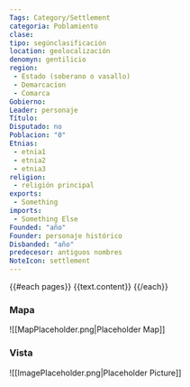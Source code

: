 ```yaml
---
Tags: Category/Settlement
categoria: Poblamiento
clase: 
tipo: segúnclasificación
location: geolocalización
denomyn: gentilicio
region: 
 - Estado (soberano o vasallo)
 - Demarcacion
 - Comarca
Gobierno:
Leader: personaje
Título: 
Disputado: no
Poblacion: "0"
Etnias:
 - etnia1
 - etnia2
 - etnia3
religion:
 - religión principal
exports: 
 - Something
imports: 
 - Something Else
Founded: "año"
Founder: personaje histórico
Disbanded: "año"
predecesor: antiguos nombres
NoteIcon: settlement
---
```




{{#each pages}} {{text.content}} {{/each}}

### Mapa
![[MapPlaceholder.png|Placeholder Map]]

### Vista
![[ImagePlaceholder.png|Placeholder Picture]]